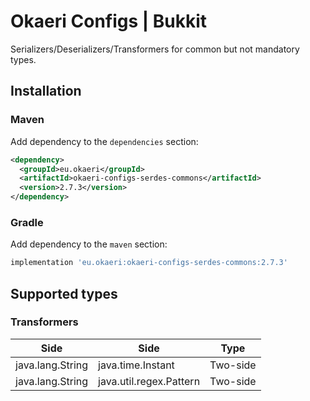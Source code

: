 # Okaeri Configs | Bukkit

Serializers/Deserializers/Transformers for common but not mandatory types.

## Installation
### Maven
Add dependency to the `dependencies` section:
```xml
<dependency>
  <groupId>eu.okaeri</groupId>
  <artifactId>okaeri-configs-serdes-commons</artifactId>
  <version>2.7.3</version>
</dependency>
```
### Gradle
Add dependency to the `maven` section:
```groovy
implementation 'eu.okaeri:okaeri-configs-serdes-commons:2.7.3'
```

## Supported types

### Transformers

| Side | Side | Type |
|-|-|-|
| java.lang.String | java.time.Instant | Two-side |
| java.lang.String | java.util.regex.Pattern | Two-side |
